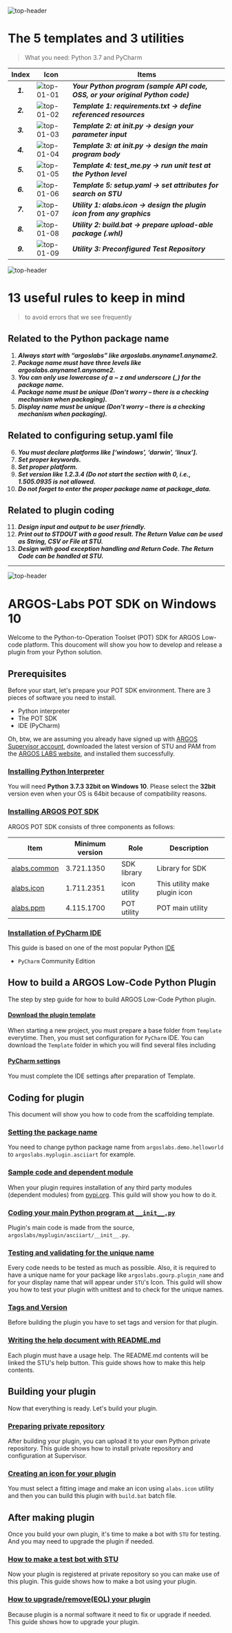 ![top-header](Captures/top-header.png)


# The 5 templates and 3 utilities
> What you need: Python 3.7 and PyCharm

|Index | Icon | Items |
|:---:|---|---|
***1.*** | ![top-01-01](Captures/top-01-01.png) | ***Your Python program (sample API code, OSS, or your original Python code)***
***2.*** | ![top-01-02](Captures/top-01-02.png) | ***Template 1: requirements.txt → define referenced resources***
***3.*** | ![top-01-03](Captures/top-01-03.png) | ***Template 2: at __init__.py → design your parameter input***
***4.*** | ![top-01-04](Captures/top-01-04.png) | ***Template 3: at __init__.py → design the main program body***
***5.*** | ![top-01-05](Captures/top-01-05.png) | ***Template 4: test_me.py → run unit test at the Python level***
***6.*** | ![top-01-06](Captures/top-01-06.png) | ***Template 5: setup.yaml → set attributes for search on STU***
***7.*** | ![top-01-07](Captures/top-01-07.png) | ***Utility 1: alabs.icon → design the plugin icon from any graphics***
***8.*** | ![top-01-08](Captures/top-01-08.png) | ***Utility 2: build.bat → prepare upload-able package (.whl)***
***9.*** | ![top-01-09](Captures/top-01-09.png) | ***Utility 3: Preconfigured Test Repository***


![top-header](Captures/top-header.png)



# 13 useful rules to keep in mind
> to avoid errors that we see frequently

## Related to the Python package name
1. ***Always start with “argoslabs” like argoslabs.anyname1.anyname2.***
2. ***Package name must have three levels like argoslabs.anyname1.anyname2.***
3. ***You can only use lowercase of a ~ z and underscore (_) for the package name.***
4. ***Package name must be unique (Don’t worry – there is a checking mechanism when packaging).***
5. ***Display name must be unique (Don’t worry – there is a checking mechanism when packaging).***

## Related to configuring setup.yaml file
6. ***You must declare platforms like [‘windows’, ‘darwin’, ‘linux’].***
7. ***Set proper keywords.***
8. ***Set proper platform.***
9. ***Set version like 1.2.3.4 (Do not start the section with 0, i.e., 1.505.0935 is not allowed.***
10. ***Do not forget to enter the proper package name at package_data.***

## Related to plugin coding
11. ***Design input and output to be user friendly.***
12. ***Print out to STDOUT with a good result. The Return Value can be used as String, CSV or File at STU.***
13. ***Design with good exception handling and Return Code. The Return Code can be handled at STU.***




---

![top-header](Captures/top-header.png)




# ARGOS-Labs POT SDK on Windows 10

Welcome to the Python-to-Operation Toolset (POT) SDK for ARGOS Low-code platform. This doucoment will show you how to develop and release a plugin from your Python solution.

## Prerequisites

Before your start, let's prepare your POT SDK environment. There are 3 pieces of software you need to install.
- Python interpreter
- The POT SDK
- IDE (PyCharm)

Oh, btw, we are assuming you already have signed up with [ARGOS Supervisor account](https://rpa.argos-labs.com/), downloaded the latest version of STU and PAM from the [ARGOS LABS website](https://www.argos-labs.com/#download), and installed them successfully.

### [Installing Python Interpreter](Install_Python_Interpreter_Windows10.md)

You will need **Python 3.7.3 32bit on Windows 10**. Please select the **32bit** version even when your OS is 64bit because of compatibility reasons.

### [Installing ARGOS POT SDK](Install_ARGOS_POT_SDK_Windows10.md)

ARGOS POT SDK consists of three components as follows:

| Item | Minimum version | Role | Description |
|---|---|---|---|
| [alabs.common](https://pypi-official.argos-labs.com/#/package/alabs-common) | 3.721.1350 | SDK library | Library for SDK |
| [alabs.icon](https://pypi-official.argos-labs.com/#/package/alabs-icon) | 1.711.2351 | icon utility | This utility make plugin icon |
| [alabs.ppm](https://pypi-official.argos-labs.com/#/package/alabs-ppm) | 4.115.1700 | POT utility | POT main utility |


### [Installation of PyCharm IDE](Install_PyCharm_Windows10.md)

This guide is based on one of the most popular Python [IDE](https://en.wikipedia.org/wiki/Integrated_development_environment)
* `PyCharm` Community Edition

## How to build a ARGOS Low-Code Python Plugin

The step by step guide for how to build ARGOS Low-Code Python plugin.

#### [Download the plugin template](Download_Template.md)

When starting a new project, you must prepare a base folder from `Template` everytime. Then, you must set configuration for `PyCharm` IDE.
You can download the `Template` folder in which you will find several files including 

#### [PyCharm settings](PyCharm_Settings_Windows10.md)
You must complete the IDE settings after preparation of Template.

## Coding for plugin
This document will show you how to code from the scaffolding template.

### [Setting the package name](Set_Package_name_Windows10.md)

You need to change python package name from `argoslabs.demo.helloworld` to `argoslabs.myplugin.asciiart` for example.

### [Sample code and dependent module](Install_Dependent_modules_Windows10.md)

When your plugin requires installation of any third party modules (dependent modules) from [pypi.org](https://pypi.org). This guild will show you how to do it.

### [Coding your main Python program at `__init__.py`](Main_Coding_Windows10.md)

Plugin's main code is made from the source, `argoslabs/myplugin/asciiart/__init__.py`.

### [Testing and validating for the unique name](Testing_Windows10.md)

Every code needs to be tested as much as possible. Also, it is required to have a unique name for your package like `argoslabs.gourp.plugin_name` and for your display name that will appear under `STU`'s Icon. This guild will show you how to test your plugin with unittest and to check for the unique names. 

### [Tags and Version](Setup_yaml.md)
Before building the plugin you have to set tags and version for that plugin.

### [Writing the help document with README.md](Usage_Help_with_README.md)
Each plugin must have a usage help. The README.md contents will be linked the STU's help button. This guide shows how to make this help contents.

## Building your plugin

Now that everything is ready. Let's build your plugin.

### [Preparing private repository](Preparing_Private_Repository_Windows10.md)

After building your plugin, you can upload it to your own Python private repository. This guide shows how to install private repository and configuration at Supervisor.

### [Creating an icon for your plugin](build_icon_plugin_Windows10.md)
You must select a fitting image and make an icon using `alabs.icon` utility and then you can build this plugin with `build.bat` batch file.

## After making plugin

Once you build your own plugin, it's time to make a bot with `STU` for testing. And you may need to upgrade the plugin if needed.

### [How to make a test bot with STU](Make_testing_bot_STU.md)

Now your plugin is registered at private repository so you can make use of this plugin. This guide shows how to make a bot using your plugin.

### [How to upgrade/remove(EOL) your plugin](How_to_Upgrade_plugin.md)
Because plugin is a normal software it need to fix or upgrade if needed. This guide shows how to upgrade your plugin.

